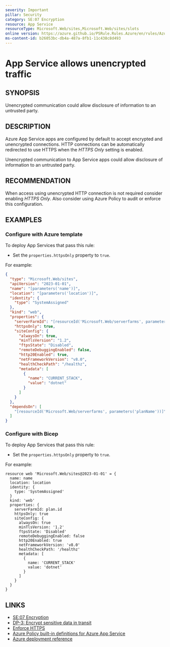 ```yaml
---
severity: Important
pillar: Security
category: SE:07 Encryption
resource: App Service
resourceType: Microsoft.Web/sites,Microsoft.Web/sites/slots
online version: https://azure.github.io/PSRule.Rules.Azure/en/rules/Azure.AppService.UseHTTPS/
ms-content-id: b26053bc-db4a-487a-8fb1-11c438c8d493
---
```


# App Service allows unencrypted traffic

## SYNOPSIS

Unencrypted communication could allow disclosure of information to an untrusted party.

## DESCRIPTION

Azure App Service apps are configured by default to accept encrypted and unencrypted connections.
HTTP connections can be automatically redirected to use HTTPS when the _HTTPS Only_ setting is enabled.

Unencrypted communication to App Service apps could allow disclosure of information to an untrusted party.

## RECOMMENDATION

When access using unencrypted HTTP connection is not required consider enabling _HTTPS Only_.
Also consider using Azure Policy to audit or enforce this configuration.

## EXAMPLES

### Configure with Azure template

To deploy App Services that pass this rule:

- Set the `properties.httpsOnly` property to `true`.

For example:

```json
{
  "type": "Microsoft.Web/sites",
  "apiVersion": "2023-01-01",
  "name": "[parameters('name')]",
  "location": "[parameters('location')]",
  "identity": {
    "type": "SystemAssigned"
  },
  "kind": "web",
  "properties": {
    "serverFarmId": "[resourceId('Microsoft.Web/serverfarms', parameters('planName'))]",
    "httpsOnly": true,
    "siteConfig": {
      "alwaysOn": true,
      "minTlsVersion": "1.2",
      "ftpsState": "Disabled",
      "remoteDebuggingEnabled": false,
      "http20Enabled": true,
      "netFrameworkVersion": "v8.0",
      "healthCheckPath": "/healthz",
      "metadata": [
        {
          "name": "CURRENT_STACK",
          "value": "dotnet"
        }
      ]
    }
  },
  "dependsOn": [
    "[resourceId('Microsoft.Web/serverfarms', parameters('planName'))]"
  ]
}
```

### Configure with Bicep

To deploy App Services that pass this rule:

- Set the `properties.httpsOnly` property to `true`.

For example:

```bicep
resource web 'Microsoft.Web/sites@2023-01-01' = {
  name: name
  location: location
  identity: {
    type: 'SystemAssigned'
  }
  kind: 'web'
  properties: {
    serverFarmId: plan.id
    httpsOnly: true
    siteConfig: {
      alwaysOn: true
      minTlsVersion: '1.2'
      ftpsState: 'Disabled'
      remoteDebuggingEnabled: false
      http20Enabled: true
      netFrameworkVersion: 'v8.0'
      healthCheckPath: '/healthz'
      metadata: [
        {
          name: 'CURRENT_STACK'
          value: 'dotnet'
        }
      ]
    }
  }
}
```

<!-- external:avm avm/res/web/site httpsOnly -->

## LINKS

- [SE:07 Encryption](https://learn.microsoft.com/azure/well-architected/security/encryption#encrypt-data-in-transit)
- [DP-3: Encrypt sensitive data in transit](https://learn.microsoft.com/security/benchmark/azure/baselines/app-service-security-baseline#dp-3-encrypt-sensitive-data-in-transit)
- [Enforce HTTPS](https://learn.microsoft.com/azure/app-service/configure-ssl-bindings#enforce-https)
- [Azure Policy built-in definitions for Azure App Service](https://learn.microsoft.com/azure/app-service/policy-reference)
- [Azure deployment reference](https://learn.microsoft.com/azure/templates/microsoft.web/sites)
